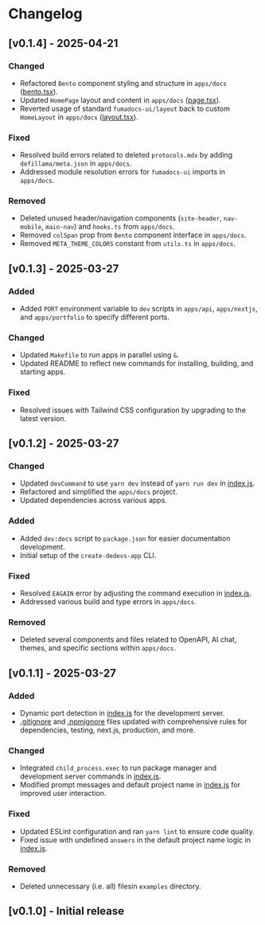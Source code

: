 # Changelog

## [v0.1.4] - 2025-04-21

### Changed
- Refactored `Bento` component styling and structure in `apps/docs` ([bento.tsx](cci:7://file:///Users/buns/Documents/GitHub/DeDevsClub/create-dedevs-app/apps/docs/components/bento.tsx:0:0-0:0)).
- Updated `HomePage` layout and content in `apps/docs` ([page.tsx](cci:7://file:///Users/buns/Documents/GitHub/DeDevsClub/create-dedevs-app/apps/docs/app/(home)/page.tsx:0:0-0:0)).
- Reverted usage of standard `fumadocs-ui/layout` back to custom `HomeLayout` in `apps/docs` ([layout.tsx](cci:7://file:///Users/buns/Documents/GitHub/DeDevsClub/create-dedevs-app/apps/docs/app/(home)/layout.tsx:0:0-0:0)).

### Fixed
- Resolved build errors related to deleted `protocols.mdx` by adding `defillama/meta.json` in `apps/docs`.
- Addressed module resolution errors for `fumadocs-ui` imports in `apps/docs`.

### Removed
- Deleted unused header/navigation components (`site-header`, `nav-mobile`, `main-nav`) and `hooks.ts` from `apps/docs`.
- Removed `colSpan` prop from `Bento` component interface in `apps/docs`.
- Removed `META_THEME_COLORS` constant from `utils.ts` in `apps/docs`.

## [v0.1.3] - 2025-03-27

### Added
- Added `PORT` environment variable to `dev` scripts in `apps/api`, `apps/nextjs`, and `apps/portfolio` to specify different ports.

### Changed
- Updated `Makefile` to run apps in parallel using `&`.
- Updated README to reflect new commands for installing, building, and starting apps.

### Fixed
- Resolved issues with Tailwind CSS configuration by upgrading to the latest version.

## [v0.1.2] - 2025-03-27

### Changed
- Updated `devCommand` to use `yarn dev` instead of `yarn run dev` in [index.js](cci:7://file:///Users/buns/Documents/GitHub/DeDevsClub/create-dedevs-app/index.js:0:0-0:0).
- Refactored and simplified the `apps/docs` project.
- Updated dependencies across various apps.

### Added
- Added `dev:docs` script to `package.json` for easier documentation development.
- Initial setup of the `create-dedevs-app` CLI.

### Fixed
- Resolved `EAGAIN` error by adjusting the command execution in [index.js](cci:7://file:///Users/buns/Documents/GitHub/DeDevsClub/create-dedevs-app/index.js:0:0-0:0).
- Addressed various build and type errors in `apps/docs`.

### Removed
- Deleted several components and files related to OpenAPI, AI chat, themes, and specific sections within `apps/docs`.

## [v0.1.1] - 2025-03-27

### Added
- Dynamic port detection in [index.js](cci:7://file:///Users/buns/Documents/GitHub/DeDevsClub/create-dedevs-app/index.js:0:0-0:0) for the development server.
- [.gitignore](cci:7://file:///Users/buns/Documents/GitHub/DeDevsClub/create-dedevs-app/.gitignore:0:0-0:0) and [.npmignore](cci:7://file:///Users/buns/Documents/GitHub/DeDevsClub/create-dedevs-app/.npmignore:0:0-0:0) files updated with comprehensive rules for dependencies, testing, next.js, production, and more.

### Changed
- Integrated `child_process.exec` to run package manager and development server commands in [index.js](cci:7://file:///Users/buns/Documents/GitHub/DeDevsClub/create-dedevs-app/index.js:0:0-0:0).
- Modified prompt messages and default project name in [index.js](cci:7://file:///Users/buns/Documents/GitHub/DeDevsClub/create-dedevs-app/index.js:0:0-0:0) for improved user interaction.

### Fixed
- Updated ESLint configuration and ran `yarn lint` to ensure code quality.
- Fixed issue with undefined `answers` in the default project name logic in [index.js](cci:7://file:///Users/buns/Documents/GitHub/DeDevsClub/create-dedevs-app/index.js:0:0-0:0).

### Removed
- Deleted unnecessary (i.e. all) filesin `examples` directory.

## [v0.1.0] - Initial release